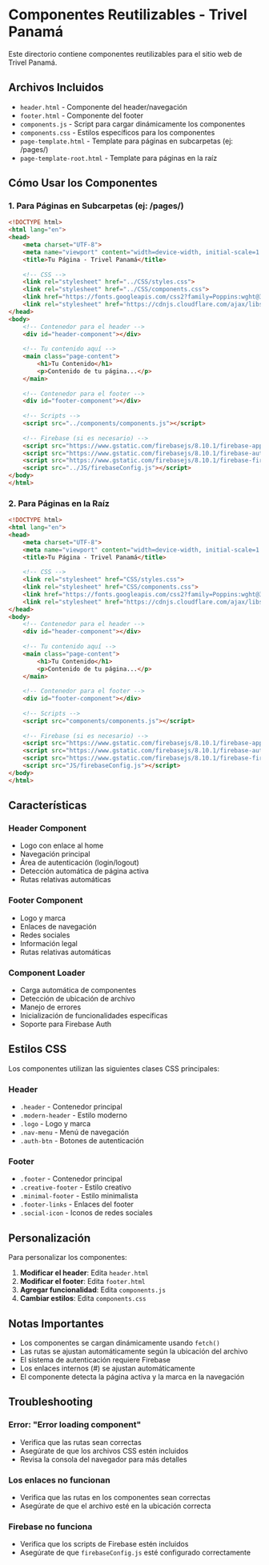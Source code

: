 # Componentes Reutilizables - Trivel Panamá

Este directorio contiene componentes reutilizables para el sitio web de Trivel Panamá.

## Archivos Incluidos

- `header.html` - Componente del header/navegación
- `footer.html` - Componente del footer
- `components.js` - Script para cargar dinámicamente los componentes
- `components.css` - Estilos específicos para los componentes
- `page-template.html` - Template para páginas en subcarpetas (ej: /pages/)
- `page-template-root.html` - Template para páginas en la raíz

## Cómo Usar los Componentes

### 1. Para Páginas en Subcarpetas (ej: /pages/)

```html
<!DOCTYPE html>
<html lang="en">
<head>
    <meta charset="UTF-8">
    <meta name="viewport" content="width=device-width, initial-scale=1.0">
    <title>Tu Página - Trivel Panamá</title>
    
    <!-- CSS -->
    <link rel="stylesheet" href="../CSS/styles.css">
    <link rel="stylesheet" href="../CSS/components.css">
    <link href="https://fonts.googleapis.com/css2?family=Poppins:wght@300;400;500;600;700&display=swap" rel="stylesheet">
    <link rel="stylesheet" href="https://cdnjs.cloudflare.com/ajax/libs/font-awesome/6.0.0/css/all.min.css">
</head>
<body>
    <!-- Contenedor para el header -->
    <div id="header-component"></div>
    
    <!-- Tu contenido aquí -->
    <main class="page-content">
        <h1>Tu Contenido</h1>
        <p>Contenido de tu página...</p>
    </main>
    
    <!-- Contenedor para el footer -->
    <div id="footer-component"></div>
    
    <!-- Scripts -->
    <script src="../components/components.js"></script>
    
    <!-- Firebase (si es necesario) -->
    <script src="https://www.gstatic.com/firebasejs/8.10.1/firebase-app.js"></script>
    <script src="https://www.gstatic.com/firebasejs/8.10.1/firebase-auth.js"></script>
    <script src="https://www.gstatic.com/firebasejs/8.10.1/firebase-firestore.js"></script>
    <script src="../JS/firebaseConfig.js"></script>
</body>
</html>
```

### 2. Para Páginas en la Raíz

```html
<!DOCTYPE html>
<html lang="en">
<head>
    <meta charset="UTF-8">
    <meta name="viewport" content="width=device-width, initial-scale=1.0">
    <title>Tu Página - Trivel Panamá</title>
    
    <!-- CSS -->
    <link rel="stylesheet" href="CSS/styles.css">
    <link rel="stylesheet" href="CSS/components.css">
    <link href="https://fonts.googleapis.com/css2?family=Poppins:wght@300;400;500;600;700&display=swap" rel="stylesheet">
    <link rel="stylesheet" href="https://cdnjs.cloudflare.com/ajax/libs/font-awesome/6.0.0/css/all.min.css">
</head>
<body>
    <!-- Contenedor para el header -->
    <div id="header-component"></div>
    
    <!-- Tu contenido aquí -->
    <main class="page-content">
        <h1>Tu Contenido</h1>
        <p>Contenido de tu página...</p>
    </main>
    
    <!-- Contenedor para el footer -->
    <div id="footer-component"></div>
    
    <!-- Scripts -->
    <script src="components/components.js"></script>
    
    <!-- Firebase (si es necesario) -->
    <script src="https://www.gstatic.com/firebasejs/8.10.1/firebase-app.js"></script>
    <script src="https://www.gstatic.com/firebasejs/8.10.1/firebase-auth.js"></script>
    <script src="https://www.gstatic.com/firebasejs/8.10.1/firebase-firestore.js"></script>
    <script src="JS/firebaseConfig.js"></script>
</body>
</html>
```

## Características

### Header Component
- Logo con enlace al home
- Navegación principal
- Área de autenticación (login/logout)
- Detección automática de página activa
- Rutas relativas automáticas

### Footer Component
- Logo y marca
- Enlaces de navegación
- Redes sociales
- Información legal
- Rutas relativas automáticas

### Component Loader
- Carga automática de componentes
- Detección de ubicación de archivo
- Manejo de errores
- Inicialización de funcionalidades específicas
- Soporte para Firebase Auth

## Estilos CSS

Los componentes utilizan las siguientes clases CSS principales:

### Header
- `.header` - Contenedor principal
- `.modern-header` - Estilo moderno
- `.logo` - Logo y marca
- `.nav-menu` - Menú de navegación
- `.auth-btn` - Botones de autenticación

### Footer
- `.footer` - Contenedor principal
- `.creative-footer` - Estilo creativo
- `.minimal-footer` - Estilo minimalista
- `.footer-links` - Enlaces del footer
- `.social-icon` - Iconos de redes sociales

## Personalización

Para personalizar los componentes:

1. **Modificar el header**: Edita `header.html`
2. **Modificar el footer**: Edita `footer.html`
3. **Agregar funcionalidad**: Edita `components.js`
4. **Cambiar estilos**: Edita `components.css`

## Notas Importantes

- Los componentes se cargan dinámicamente usando `fetch()`
- Las rutas se ajustan automáticamente según la ubicación del archivo
- El sistema de autenticación requiere Firebase
- Los enlaces internos (#) se ajustan automáticamente
- El componente detecta la página activa y la marca en la navegación

## Troubleshooting

### Error: "Error loading component"
- Verifica que las rutas sean correctas
- Asegúrate de que los archivos CSS estén incluidos
- Revisa la consola del navegador para más detalles

### Los enlaces no funcionan
- Verifica que las rutas en los componentes sean correctas
- Asegúrate de que el archivo esté en la ubicación correcta

### Firebase no funciona
- Verifica que los scripts de Firebase estén incluidos
- Asegúrate de que `firebaseConfig.js` esté configurado correctamente 